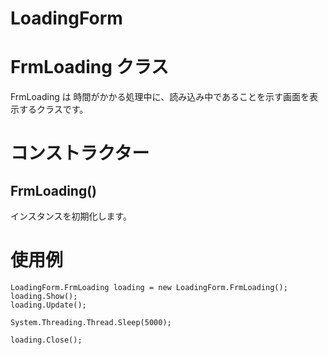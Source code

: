 # LoadingForm

# FrmLoading クラス
 FrmLoading は 時間がかかる処理中に、読み込み中であることを示す画面を表示するクラスです。

# コンストラクター
## FrmLoading()
 インスタンスを初期化します。

# 使用例
```
LoadingForm.FrmLoading loading = new LoadingForm.FrmLoading();
loading.Show();
loading.Update();

System.Threading.Thread.Sleep(5000);

loading.Close();
```